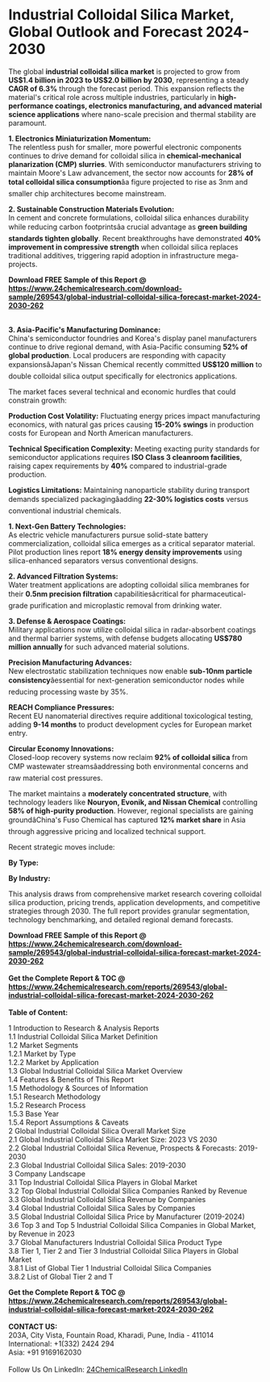 <h1>Industrial Colloidal Silica Market, Global Outlook and Forecast 2024-2030</h1><p>The global <strong>industrial colloidal silica market</strong> is projected to grow from <strong>US$1.4 billion in 2023 to US$2.0 billion by 2030</strong>, representing a steady <strong>CAGR of 6.3%</strong> through the forecast period. This expansion reflects the material's critical role across multiple industries, particularly in <strong>high-performance coatings, electronics manufacturing, and advanced material science applications</strong> where nano-scale precision and thermal stability are paramount.</p><p><strong>1. Electronics Miniaturization Momentum:</strong><br>
The relentless push for smaller, more powerful electronic components continues to drive demand for colloidal silica in <strong>chemical-mechanical planarization (CMP) slurries</strong>. With semiconductor manufacturers striving to maintain Moore's Law advancement, the sector now accounts for <strong>28% of total colloidal silica consumption</strong>âa figure projected to rise as 3nm and smaller chip architectures become mainstream.</p><p><strong>2. Sustainable Construction Materials Evolution:</strong><br>
In cement and concrete formulations, colloidal silica enhances durability while reducing carbon footprintsâa crucial advantage as <strong>green building standards tighten globally</strong>. Recent breakthroughs have demonstrated <strong>40% improvement in compressive strength</strong> when colloidal silica replaces traditional additives, triggering rapid adoption in infrastructure mega-projects.</p><div><b>Download FREE Sample of this Report @ 
            <a href="https://www.24chemicalresearch.com/download-sample/269543/global-industrial-colloidal-silica-forecast-market-2024-2030-262">
            https://www.24chemicalresearch.com/download-sample/269543/global-industrial-colloidal-silica-forecast-market-2024-2030-262</a></b></div><br><p><strong>3. Asia-Pacific's Manufacturing Dominance:</strong><br>
China's semiconductor foundries and Korea's display panel manufacturers continue to drive regional demand, with Asia-Pacific consuming <strong>52% of global production</strong>. Local producers are responding with capacity expansionsâJapan's Nissan Chemical recently committed <strong>US$120 million</strong> to double colloidal silica output specifically for electronics applications.</p><p>The market faces several technical and economic hurdles that could constrain growth:</p><p><strong>Production Cost Volatility:</strong> Fluctuating energy prices impact manufacturing economics, with natural gas prices causing <strong>15-20% swings</strong> in production costs for European and North American manufacturers.</p><p><strong>Technical Specification Complexity:</strong> Meeting exacting purity standards for semiconductor applications requires <strong>ISO Class 3 cleanroom facilities</strong>, raising capex requirements by <strong>40%</strong> compared to industrial-grade production.</p><p><strong>Logistics Limitations:</strong> Maintaining nanoparticle stability during transport demands specialized packagingâadding <strong>22-30% logistics costs</strong> versus conventional industrial chemicals.</p><p><strong>1. Next-Gen Battery Technologies:</strong><br>
As electric vehicle manufacturers pursue solid-state battery commercialization, colloidal silica emerges as a critical separator material. Pilot production lines report <strong>18% energy density improvements</strong> using silica-enhanced separators versus conventional designs.</p><p><strong>2. Advanced Filtration Systems:</strong><br>
Water treatment applications are adopting colloidal silica membranes for their <strong>0.5nm precision filtration</strong> capabilitiesâcritical for pharmaceutical-grade purification and microplastic removal from drinking water.</p><p><strong>3. Defense &amp; Aerospace Coatings:</strong><br>
Military applications now utilize colloidal silica in radar-absorbent coatings and thermal barrier systems, with defense budgets allocating <strong>US$780 million annually</strong> for such advanced material solutions.</p><p><strong>Precision Manufacturing Advances:</strong><br>
	New electrostatic stabilization techniques now enable <strong>sub-10nm particle consistency</strong>âessential for next-generation semiconductor nodes while reducing processing waste by 35%.</p><p><strong>REACH Compliance Pressures:</strong><br>
	Recent EU nanomaterial directives require additional toxicological testing, adding <strong>9-14 months</strong> to product development cycles for European market entry.</p><p><strong>Circular Economy Innovations:</strong><br>
	Closed-loop recovery systems now reclaim <strong>92% of colloidal silica</strong> from CMP wastewater streamsâaddressing both environmental concerns and raw material cost pressures.</p><p>The market maintains a <strong>moderately concentrated structure</strong>, with technology leaders like <strong>Nouryon, Evonik, and Nissan Chemical</strong> controlling <strong>58% of high-purity production</strong>. However, regional specialists are gaining groundâChina's Fuso Chemical has captured <strong>12% market share</strong> in Asia through aggressive pricing and localized technical support.</p><p>Recent strategic moves include:</p><p><strong>By Type:</strong></p><p><strong>By Industry:</strong></p><p>This analysis draws from comprehensive market research covering colloidal silica production, pricing trends, application developments, and competitive strategies through 2030. The full report provides granular segmentation, technology benchmarking, and detailed regional demand forecasts.</p><div><b>Download FREE Sample of this Report @ 
            <a href="https://www.24chemicalresearch.com/download-sample/269543/global-industrial-colloidal-silica-forecast-market-2024-2030-262">
            https://www.24chemicalresearch.com/download-sample/269543/global-industrial-colloidal-silica-forecast-market-2024-2030-262</a></b></div><br><div><b>Get the Complete Report & TOC @ 
            <a href="https://www.24chemicalresearch.com/reports/269543/global-industrial-colloidal-silica-forecast-market-2024-2030-262">
            https://www.24chemicalresearch.com/reports/269543/global-industrial-colloidal-silica-forecast-market-2024-2030-262</a></b></div><br>
            <b>Table of Content:</b><p>1 Introduction to Research & Analysis Reports<br />
    1.1 Industrial Colloidal Silica Market Definition<br />
    1.2 Market Segments<br />
        1.2.1 Market by Type<br />
        1.2.2 Market by Application<br />
    1.3 Global Industrial Colloidal Silica Market Overview<br />
    1.4 Features & Benefits of This Report<br />
    1.5 Methodology & Sources of Information<br />
        1.5.1 Research Methodology<br />
        1.5.2 Research Process<br />
        1.5.3 Base Year<br />
        1.5.4 Report Assumptions & Caveats<br />
2 Global Industrial Colloidal Silica Overall Market Size<br />
    2.1 Global Industrial Colloidal Silica Market Size: 2023 VS 2030<br />
    2.2 Global Industrial Colloidal Silica Revenue, Prospects & Forecasts: 2019-2030<br />
    2.3 Global Industrial Colloidal Silica Sales: 2019-2030<br />
3 Company Landscape<br />
    3.1 Top Industrial Colloidal Silica Players in Global Market<br />
    3.2 Top Global Industrial Colloidal Silica Companies Ranked by Revenue<br />
    3.3 Global Industrial Colloidal Silica Revenue by Companies<br />
    3.4 Global Industrial Colloidal Silica Sales by Companies<br />
    3.5 Global Industrial Colloidal Silica Price by Manufacturer (2019-2024)<br />
    3.6 Top 3 and Top 5 Industrial Colloidal Silica Companies in Global Market, by Revenue in 2023<br />
    3.7 Global Manufacturers Industrial Colloidal Silica Product Type<br />
    3.8 Tier 1, Tier 2 and Tier 3 Industrial Colloidal Silica Players in Global Market<br />
        3.8.1 List of Global Tier 1 Industrial Colloidal Silica Companies<br />
        3.8.2 List of Global Tier 2 and T</p><div><b>Get the Complete Report & TOC @ 
            <a href="https://www.24chemicalresearch.com/reports/269543/global-industrial-colloidal-silica-forecast-market-2024-2030-262">
            https://www.24chemicalresearch.com/reports/269543/global-industrial-colloidal-silica-forecast-market-2024-2030-262</a></b></div><br><b>CONTACT US:</b><br>
            203A, City Vista, Fountain Road, Kharadi, Pune, India - 411014<br>
            International: +1(332) 2424 294<br>
            Asia: +91 9169162030 <br><br>
            Follow Us On LinkedIn: <a href="https://www.linkedin.com/company/24chemicalresearch/">24ChemicalResearch LinkedIn</a>
